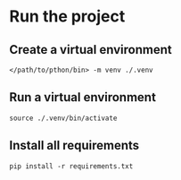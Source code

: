 # Run the project

## Create a virtual environment
```
</path/to/pthon/bin> -m venv ./.venv
```

## Run a virtual environment
```
source ./.venv/bin/activate
```

## Install all requirements
```
pip install -r requirements.txt
```
